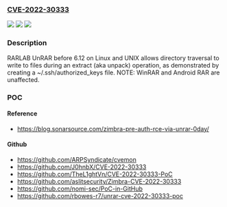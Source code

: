 ### [CVE-2022-30333](https://cve.mitre.org/cgi-bin/cvename.cgi?name=CVE-2022-30333)
![](https://img.shields.io/static/v1?label=Product&message=n%2Fa&color=blue)
![](https://img.shields.io/static/v1?label=Version&message=n%2Fa&color=blue)
![](https://img.shields.io/static/v1?label=Vulnerability&message=n%2Fa&color=brighgreen)

### Description

RARLAB UnRAR before 6.12 on Linux and UNIX allows directory traversal to write to files during an extract (aka unpack) operation, as demonstrated by creating a ~/.ssh/authorized_keys file. NOTE: WinRAR and Android RAR are unaffected.

### POC

#### Reference
- https://blog.sonarsource.com/zimbra-pre-auth-rce-via-unrar-0day/

#### Github
- https://github.com/ARPSyndicate/cvemon
- https://github.com/J0hnbX/CVE-2022-30333
- https://github.com/TheL1ghtVn/CVE-2022-30333-PoC
- https://github.com/aslitsecurity/Zimbra-CVE-2022-30333
- https://github.com/nomi-sec/PoC-in-GitHub
- https://github.com/rbowes-r7/unrar-cve-2022-30333-poc

